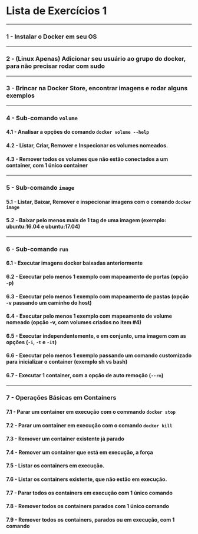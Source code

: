 # Lista de Exercícios 1

---

### 1 - Instalar o Docker em seu OS

---

### 2 - (Linux Apenas) Adicionar seu usuário ao grupo do docker, para não precisar rodar com sudo

---

### 3 - Brincar na Docker Store, encontrar imagens e rodar alguns exemplos

---

### 4 - Sub-comando `volume`

#### 4.1 - Analisar a opções do comando `docker volume --help`

#### 4.2 - Listar, Criar, Remover e Inspecionar os volumes nomeados.

#### 4.3 - Remover todos os volumes que não estão conectados a um container, com 1 único container

---

### 5 - Sub-comando `image`

#### 5.1 - Listar, Baixar, Remover e inspecionar imagens com o comando `docker image`

#### 5.2 - Baixar pelo menos mais de 1 tag de uma imagem (exemplo: ubuntu:16.04 e ubuntu:17.04)

---

### 6 - Sub-comando `run`

#### 6.1 - Executar imagens docker baixadas anteriormente

#### 6.2 - Executar pelo menos 1 exemplo com mapeamento de portas (opção -p)

#### 6.3 - Executar pelo menos 1 exemplo com mapeamento de pastas (opção -v passando um caminho do host)

#### 6.4 - Executar pelo menos 1 exemplo com mapeamento de volume nomeado (opção -v, com volumes criados no item #4)

#### 6.5 - Executar independentemente, e em conjunto, uma imagem com as opções (`-i`, `-t` e `-it`)

#### 6.6 - Executar pelo menos 1 exemplo passando um comando customizado para inicializar o container (exemplo sh vs bash)

#### 6.7 - Executar 1 container, com a opção de auto remoção (`--rm`)

---

### 7 - Operações Básicas em Containers

#### 7.1 - Parar um container em execução com o commando `docker stop`

#### 7.2 - Parar um container em execução com o comando `docker kill`

#### 7.3 - Remover um container existente já parado

#### 7.4 - Remover um container que está em execução, a força

#### 7.5 - Listar os containers em execução.

#### 7.6 - Listar os containers existente, que não estão em execução.

#### 7.7 - Parar todos os containers em execução com 1 único comando

#### 7.8 - Remover todos os containers parados com 1 único comando

#### 7.9 - Remover todos os containers, parados ou em execução, com 1 comando

